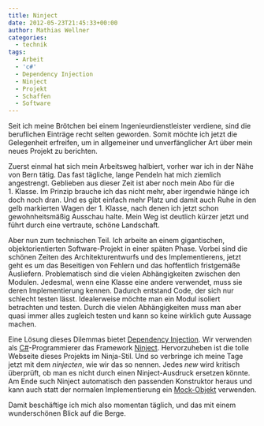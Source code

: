 ```yaml
---
title: Ninject
date: 2012-05-23T21:45:33+00:00
author: Mathias Wellner
categories:
  - technik
tags:
  - Arbeit
  - 'c#'
  - Dependency Injection
  - Ninject
  - Projekt
  - Schaffen
  - Software
---
```

Seit ich meine Brötchen bei einem Ingenieurdienstleister verdiene, sind die beruflichen Einträge recht selten geworden. Somit möchte ich jetzt die Gelegenheit erfreifen, um in allgemeiner und unverfänglicher Art über mein neues Projekt zu berichten. 

Zuerst einmal hat sich mein Arbeitsweg halbiert, vorher war ich in der Nähe von Bern tätig. Das fast tägliche, lange Pendeln hat mich ziemlich angestrengt. Geblieben aus dieser Zeit ist aber noch mein Abo für die 1.&nbsp;Klasse. Im Prinzip brauche ich das nicht mehr, aber irgendwie hänge ich doch noch dran. Und es gibt einfach mehr Platz und damit auch Ruhe in den gelb markierten Wagen der 1.&nbsp;Klasse, nach denen ich jetzt schon gewohnheitsmäßig Ausschau halte. Mein Weg ist deutlich kürzer jetzt und führt durch eine vertraute, schöne Landschaft. 

Aber nun zum technischen Teil. Ich arbeite an einem gigantischen, objektorientierten Software-Projekt in einer späten Phase. Vorbei sind die schönen Zeiten des Architekturentwurfs und des Implementierens, jetzt geht es um das Beseitigen von Fehlern und das hoffentlich fristgemäße Ausliefern. Problematisch sind die vielen Abhängigkeiten zwischen den Modulen. Jedesmal, wenn eine Klasse eine andere verwendet, muss sie deren Implementierung kennen. Dadurch entstand Code, der sich nur schlecht testen lässt. Idealerweise möchte man ein Modul isoliert betrachten und testen. Durch die vielen Abhängigkeiten muss man aber quasi immer alles zugleich testen und kann so keine wirklich gute Aussage machen. 

Eine Lösung dieses Dilemmas bietet [Dependency Injection](http://de.wikipedia.org/wiki/Dependency_Injection). Wir verwenden als [C#](http://de.wikipedia.org/wiki/C-Sharp)-Programmierer das Framework [Ninject](http://www.ninject.org/). Hervorzuheben ist die tolle Webseite dieses Projekts im Ninja-Stil. Und so verbringe ich meine Tage jetzt mit dem _ninjecten_, wie wir das so nennen. Jedes _new_ wird kritisch überprüft, ob man es nicht durch einen Ninject-Ausdruck ersetzen könnte. Am Ende such Ninject automatisch den passenden Konstruktor heraus und kann auch statt der normalen Implementierung ein [Mock-Objekt](http://de.wikipedia.org/wiki/Mock-Objekt) verwenden. 

Damit beschäftige ich mich also momentan täglich, und das mit einem wunderschönen Blick auf die Berge.